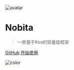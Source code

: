 
![avatar](https://api.iamtang.com/images/WechatIMG84.png)

# Nobita

> 一款基于Koa的轻量级框架

[GitHub](https://github.com/iamtang/nobita)
[开始使用](#快速开始)

![color](#f0f0f0)